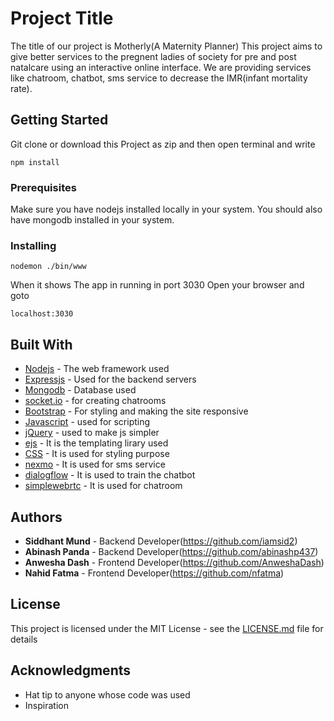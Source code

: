 # Project Title

The title of our project is Motherly(A Maternity Planner)
This project aims to give better services to the pregnent ladies of society for pre and post natalcare using an interactive online interface.
We are providing services like chatroom, chatbot, sms service to decrease the IMR(infant mortality rate).

## Getting Started

Git clone or download this Project as zip and then open terminal and write 

```
npm install
```

### Prerequisites

Make sure you have nodejs installed locally in your system.
You should also have mongodb installed in your system.

### Installing

```
nodemon ./bin/www
```

When it shows The app in running in port 3030
Open your browser and goto

```
localhost:3030
```


## Built With

* [Nodejs](https://nodejs.org/en/docs/) - The web framework used
* [Expressjs](https://expressjs.com/en/api.html) - Used for the backend servers
* [Mongodb](https://docs.mongodb.com/) - Database used
* [socket.io](https://socket.io/docs/) - for creating chatrooms
* [Bootstrap](https://getbootstrap.com/docs/4.1/getting-started/introduction/) - For styling and making the site responsive
* [Javascript](https://devdocs.io/javascript/) - used for scripting
* [jQuery](https://api.jquery.com/) - used to make js simpler
* [ejs](http://ejs.co/) - It is the templating lirary used
* [CSS](https://developer.mozilla.org/en-US/docs/Learn/CSS/Introduction_to_CSS) - It is used for styling purpose
* [nexmo](https://www.nexmo.com/) - It is used for sms service
* [dialogflow](https://dialogflow.com/) - It is used to train the chatbot
* [simplewebrtc](https://www.simplewebrtc.com/) - It is used for chatroom



## Authors

* **Siddhant Mund** - Backend Developer(https://github.com/iamsid2)
* **Abinash Panda** - Backend Developer(https://github.com/abinashp437)
* **Anwesha Dash** - Frontend Developer(https://github.com/AnweshaDash)
* **Nahid Fatma** - Frontend Developer(https://github.com/nfatma)

## License

This project is licensed under the MIT License - see the [LICENSE.md](LICENSE.md) file for details

## Acknowledgments

* Hat tip to anyone whose code was used
* Inspiration

